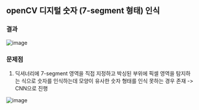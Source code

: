 ## openCV 디지털 숫자 (7-segment 형태) 인식

### 결과
![image](https://github.com/hyam29/python_study/assets/112690912/0f7e0dff-90db-4acb-a342-f9c42b56a06c)


### 문제점
1. 딕셔너리에 7-segment 영역을 직접 지정하고 박싱된 부위에 픽셀 영역을 탐지하는 식으로 숫자를 인식하는데 모양이 유사한 숫자 형태를 인식 못하는 경우 존재
  -> CNN으로 진행
   
  ![image](https://github.com/hyam29/python_study/assets/112690912/4c798982-e94f-4266-ad3b-2e462dd7cba5)
